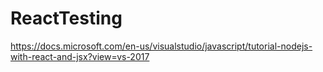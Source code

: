 # ReactTesting

https://docs.microsoft.com/en-us/visualstudio/javascript/tutorial-nodejs-with-react-and-jsx?view=vs-2017
